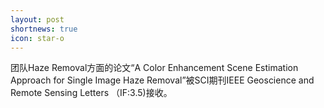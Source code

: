 ```yaml
---
layout: post
shortnews: true
icon: star-o
---
```


团队Haze Removal方面的论文“A Color Enhancement Scene Estimation Approach for Single Image Haze Removal”被SCI期刊IEEE Geoscience and Remote Sensing Letters （IF:3.5)接收。

